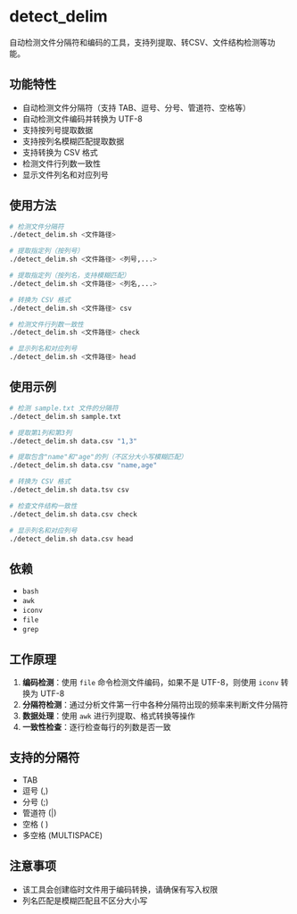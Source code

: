 # detect_delim

自动检测文件分隔符和编码的工具，支持列提取、转CSV、文件结构检测等功能。

## 功能特性

- 自动检测文件分隔符（支持 TAB、逗号、分号、管道符、空格等）
- 自动检测文件编码并转换为 UTF-8
- 支持按列号提取数据
- 支持按列名模糊匹配提取数据
- 支持转换为 CSV 格式
- 检测文件行列数一致性
- 显示文件列名和对应列号

## 使用方法

```bash
# 检测文件分隔符
./detect_delim.sh <文件路径>

# 提取指定列（按列号）
./detect_delim.sh <文件路径> <列号,...>

# 提取指定列（按列名，支持模糊匹配）
./detect_delim.sh <文件路径> <列名,...>

# 转换为 CSV 格式
./detect_delim.sh <文件路径> csv

# 检测文件行列数一致性
./detect_delim.sh <文件路径> check

# 显示列名和对应列号
./detect_delim.sh <文件路径> head
```

## 使用示例

```bash
# 检测 sample.txt 文件的分隔符
./detect_delim.sh sample.txt

# 提取第1列和第3列
./detect_delim.sh data.csv "1,3"

# 提取包含"name"和"age"的列（不区分大小写模糊匹配）
./detect_delim.sh data.csv "name,age"

# 转换为 CSV 格式
./detect_delim.sh data.tsv csv

# 检查文件结构一致性
./detect_delim.sh data.csv check

# 显示列名和对应列号
./detect_delim.sh data.csv head
```

## 依赖

- `bash`
- `awk`
- `iconv`
- `file`
- `grep`

## 工作原理

1. **编码检测**：使用 `file` 命令检测文件编码，如果不是 UTF-8，则使用 `iconv` 转换为 UTF-8
2. **分隔符检测**：通过分析文件第一行中各种分隔符出现的频率来判断文件分隔符
3. **数据处理**：使用 `awk` 进行列提取、格式转换等操作
4. **一致性检查**：逐行检查每行的列数是否一致

## 支持的分隔符

- TAB
- 逗号 (,)
- 分号 (;)
- 管道符 (|)
- 空格 ( )
- 多空格 (MULTISPACE)

## 注意事项

- 该工具会创建临时文件用于编码转换，请确保有写入权限
- 列名匹配是模糊匹配且不区分大小写